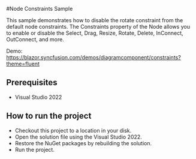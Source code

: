 #Node Constraints Sample

This sample demonstrates how to disable the rotate constraint from the default node constraints. The Constraints property of the Node allows you to enable or disable the Select, Drag, Resize, Rotate, Delete, InConnect, OutConnect, and more.


Demo:
https://blazor.syncfusion.com/demos/diagramcomponent/constraints?theme=fluent

## Prerequisites

* Visual Studio 2022

## How to run the project

* Checkout this project to a location in your disk.
* Open the solution file using the Visual Studio 2022.
* Restore the NuGet packages by rebuilding the solution.
* Run the project.
